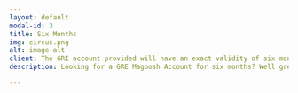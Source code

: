 ```yaml
---
layout: default
modal-id: 3
title: Six Months
img: circus.png
alt: image-alt
client: The GRE account provided will have an exact validity of six months from the day of purchase.
description: Looking for a GRE Magoosh Account for six months? Well great, we can provide you that for 79$. Email us at contact@srcounselling.in!

---
```

